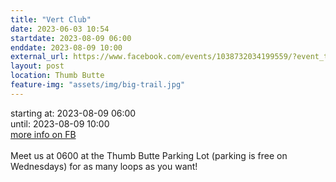 ```yaml
---
title: "Vert Club"
date: 2023-06-03 10:54
startdate: 2023-08-09 06:00
enddate: 2023-08-09 10:00
external_url: https://www.facebook.com/events/1038732034199559/?event_time_id=1038732057532890
layout: post
location: Thumb Butte
feature-img: "assets/img/big-trail.jpg"
---
```


starting at: 2023-08-09 06:00<br>until: 2023-08-09 10:00<br><a href="https://www.facebook.com/events/1038732034199559/?event_time_id=1038732057532890">more info on FB</a><br><br>Meet us at 0600 at the Thumb Butte Parking Lot (parking is free on Wednesdays) for as many loops as you want! <br>
  <br>
  
